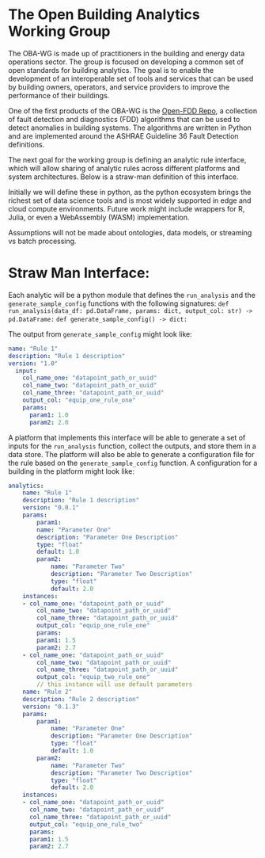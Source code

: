  # The Open Building Analytics Working Group
 The OBA-WG is made up of practitioners in the building and energy data operations sector. The group is focused on developing a common set of open standards for building analytics. The goal is to enable the development of an interoperable set of tools and services that can be used by building owners, operators, and service providers to improve the performance of their buildings.

One of the first products of the OBA-WG is the [Open-FDD Repo](https://github.com/bbartling/open-fdd), a collection of fault detection and diagnostics (FDD) algorithms that can be used to detect anomalies in building systems. The algorithms are written in Python and are implemented around the ASHRAE Guideline 36 Fault Detection definitions.

The next goal for the working group is defining an analytic rule interface, which will allow sharing of analytic rules across different platforms and system architectures. Below is a straw-man definition of this interface.

Initially we will define these in python, as the python ecosystem brings the richest set of data science tools and is most widely supported in edge and cloud compute environments. Future work might include wrappers for R, Julia, or even a WebAssembly (WASM) implementation.

Assumptions will not be made about ontologies, data models, or streaming vs batch processing.

# Straw Man Interface:
Each analytic will be a python module that defines the `run_analysis` and the `generate_sample_config` functions with the following signatures:
```def run_analysis(data_df: pd.DataFrame, params: dict, output_col: str) -> pd.DataFrame:```
```def generate_sample_config() -> dict:```

The output from `generate_sample_config` might look like:
```yaml
name: "Rule 1"
description: "Rule 1 description"
version: "1.0"
  input:
    col_name_one: "datapoint_path_or_uuid"
    col_name_two: "datapoint_path_or_uuid"
    col_name_three: "datapoint_path_or_uuid"
    output_col: "equip_one_rule_one"
    params:
      param1: 1.0
      param2: 2.0
```

A platform that implements this interface will be able to generate a set of inputs for the `run_analysis` function, collect the outputs, and store them in a data store. The platform will also be able to generate a configuration file for the rule based on the `generate_sample_config` function. A configuration for a building in the platform might look like:
```yaml
analytics:
    name: "Rule 1"
    description: "Rule 1 description"
    version: "0.0.1"
    params:
        param1:
        name: "Parameter One"
        description: "Parameter One Description"
        type: "float"
        default: 1.0
        param2:
            name: "Parameter Two"
            description: "Parameter Two Description"
            type: "float"
            default: 2.0
    instances:
    - col_name_one: "datapoint_path_or_uuid"
        col_name_two: "datapoint_path_or_uuid"
        col_name_three: "datapoint_path_or_uuid"
        output_col: "equip_one_rule_one"
        params:
        param1: 1.5
        param2: 2.7
    - col_name_one: "datapoint_path_or_uuid"
        col_name_two: "datapoint_path_or_uuid"
        col_name_three: "datapoint_path_or_uuid"
        output_col: "equip_two_rule_one"
        // this instance will use default parameters
    name: "Rule 2"
    description: "Rule 2 description"
    version: "0.1.3"
    params:
        param1:
            name: "Parameter One"
            description: "Parameter One Description"
            type: "float"
            default: 1.0
        param2:
            name: "Parameter Two"
            description: "Parameter Two Description"
            type: "float"
            default: 2.0
    instances:
    - col_name_one: "datapoint_path_or_uuid"
      col_name_two: "datapoint_path_or_uuid"
      col_name_three: "datapoint_path_or_uuid"
      output_col: "equip_one_rule_two"
      params:
      param1: 1.5
      param2: 2.7
```